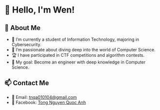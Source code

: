 # 👋 Hello, I'm Wen!

## 🚀 About Me
- 🔭 I’m currently a student of Information Technology, majoring in Cybersecurity.  
- 🌱 I’m passionate about diving deep into the world of Computer Science.  
- 🏆 I have participated in CTF competitions and algorithm contests.  
- 🎯 My goal: Become an engineer with deep knowledge in Computer Science. 

## 📫 Contact Me
- 📧 Email: tnqa010104@gmail.com  
- 🔗 Facebook: [Tong Nguyen Quoc Anh](https://www.facebook.com/weninthelab)  
